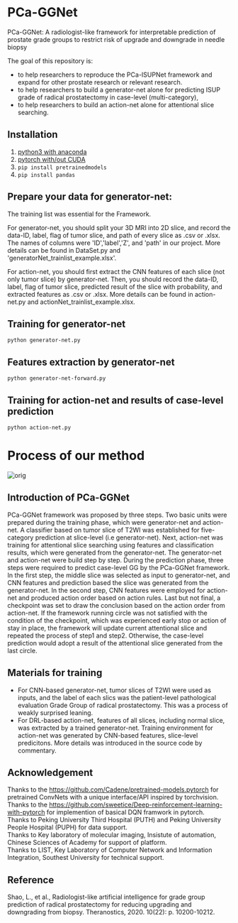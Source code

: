 # PCa-GGNet
PCa-GGNet: A radiologist-like framework for interpretable prediction of prostate grade groups to restrict risk of upgrade and downgrade in needle biopsy<br>

The goal of this repository is:
- to help researchers to reproduce the PCa-ISUPNet framework and expand for other prostate research or relevant research.
- to help researchers to build a generator-net alone for predicting ISUP grade of radical prostatectomy in case-level (multi-category),
- to help researchers to build an action-net alone for attentional slice searching.

## Installation

1. [python3 with anaconda](https://www.continuum.io/downloads)
2. [pytorch with/out CUDA](http://pytorch.org)
3. `pip install pretrainedmodels`
4. `pip install pandas`

## Prepare your data for generator-net:
The training list was essential for the Framework.

For generator-net, you should split your 3D MRI into 2D slice, and record the data-ID, label, flag of tumor slice, and path of every slice as .csv or .xlsx. The names of columns were 'ID','label','Z', and 'path' in our project. More details can be found in DataSet.py and 'generatorNet_trainlist_example.xlsx'.

For action-net, you should first extract the CNN features of each slice (not only tumor slice) by generator-net. Then, you should record the data-ID, label, flag of tumor slice, predicted result of the slice with probability, and extracted features as .csv or .xlsx. 
More details can be found in action-net.py and actionNet_trainlist_example.xlsx.
 
## Training for generator-net
`python generator-net.py`

## Features extraction by generator-net
`python generator-net-forward.py`

## Training for action-net and results of case-level prediction
`python action-net.py`

# Process of our method
![orig](https://github.com/StandWisdom/PCa-ISUPNet/blob/master/ABSTRACT-gif.gif)<br>

## Introduction of PCa-GGNet
PCa-GGNet framework was proposed by three steps. Two basic units were prepared during the training phase, which were generator-net and action-net. A classifier based on tumor slice of T2WI was established for five-category prediction at slice-level (i.e generator-net). Next, action-net was training for attentional slice searching using features and classification results, which were generated from the generator-net. The generator-net and action-net were build step by step. During the prediction phase, three steps were required to predict case-level GG by the PCa-GGNet framework. In the first step, the middle slice was selected as input to generator-net, and CNN features and prediction based the slice was generated from the generator-net. In the second step, CNN features were employed for action-net and produced action order based on action rules. Last but not final, a checkpoint was set to draw the conclusion based on the action order from action-net. If the framework running circle was not satisfied with the condition of the checkpoint, which was experienced early stop or action of stay in place, the framework will update current attentional slice and repeated the process of step1 and step2. Otherwise, the case-level prediction would adopt a result of the attentional slice generated from the last circle.

## Materials for training
- For CNN-based generator-net, tumor slices of T2WI were used as inputs, and the label of each slics was the patient-level pathological evaluation Grade Group of radical prostatectomy. This was a process of weakly surprised leaning.
- For DRL-based action-net, features of all slices, including normal slice, was extracted by a trained generator-net. Training environment for action-net was generated by CNN-based features, slice-level predicitons. More details was introduced in the source code by commentary.

## Acknowledgement

Thanks to the https://github.com/Cadene/pretrained-models.pytorch for pretrained ConvNets with a unique interface/API inspired by torchvision.<br>
Thanks to the https://github.com/sweetice/Deep-reinforcement-learning-with-pytorch for implemention of basical DQN framwork in pytorch.<br>
Thanks to Peking University Third Hospital (PUTH) and Peking University People Hospital (PUPH) for data support.<br>
Thanks to Key laboratory of molecular imaging, Insistute of automation, Chinese Sciences of Academy for support of platform.<br>
Thanks to LIST, Key Laboratory of Computer Network and Information Integration, Southest University for technical support.<br>

## Reference
Shao, L., et al., Radiologist-like artificial intelligence for grade group prediction of radical prostatectomy for reducing upgrading and downgrading from biopsy. Theranostics, 2020. 10(22): p. 10200-10212.
